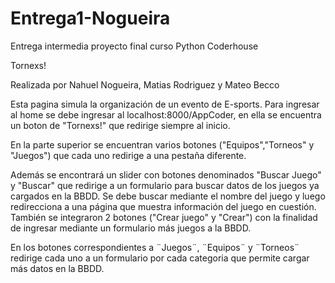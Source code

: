 # Entrega1-Nogueira
Entrega intermedia proyecto final curso Python Coderhouse

Tornexs!

Realizada por Nahuel Nogueira, Matias Rodriguez y Mateo Becco

Esta pagina simula la organización de un evento de E-sports. Para ingresar al home se debe ingresar al localhost:8000/AppCoder, en ella se encuentra un boton de "Tornexs!" que redirige siempre al inicio.

En la parte superior se encuentran varios botones ("Equipos","Torneos" y "Juegos") que cada uno redirige a una pestaña diferente.

Además se encontrará un slider con botones denominados "Buscar Juego" y "Buscar" que redirige a un formulario para buscar datos de los juegos ya cargados en la BBDD. Se debe buscar mediante el nombre del juego y luego redirecciona a una página que muestra información del juego en cuestión. También se integraron 2 botones ("Crear juego" y "Crear") con la finalidad de ingresar mediante un formulario más juegos a la BBDD.

En los botones correspondientes a ¨Juegos¨, ¨Equipos¨ y ¨Torneos¨ redirige cada uno a un formulario por cada categoria que permite cargar más datos en la BBDD.
